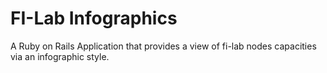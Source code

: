 FI-Lab Infographics
===================

A Ruby on Rails Application that provides a view of fi-lab nodes capacities via an infographic style.
